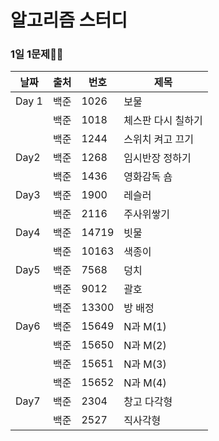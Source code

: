 # 알고리즘 스터디

### 1일 1문제💪🧠

| 날짜  | 출처 | 번호  | 제목               |
| ----- | ---- | ----- | ------------------ |
| Day 1 | 백준 | 1026  | 보물               |
|       | 백준 | 1018  | 체스판 다시 칠하기 |
|       | 백준 | 1244  | 스위치 켜고 끄기   |
| Day2  | 백준 | 1268  | 임시반장 정하기    |
|       | 백준 | 1436  | 영화감독 숌        |
| Day3  | 백준 | 1900  | 레슬러             |
|       | 백준 | 2116  | 주사위쌓기         |
| Day4  | 백준 | 14719 | 빗물               |
|       | 백준 | 10163 | 색종이             |
| Day5  | 백준 | 7568  | 덩치               |
|       | 백준 | 9012  | 괄호               |
|       | 백준 | 13300 | 방 배정            |
| Day6  | 백준 | 15649 | N과 M(1)           |
|       | 백준 | 15650 | N과 M(2)           |
|       | 백준 | 15651 | N과 M(3)           |
|       | 백준 | 15652 | N과 M(4)           |
| Day7  | 백준 | 2304  | 창고 다각형        |
|       | 백준 | 2527  | 직사각형           |

